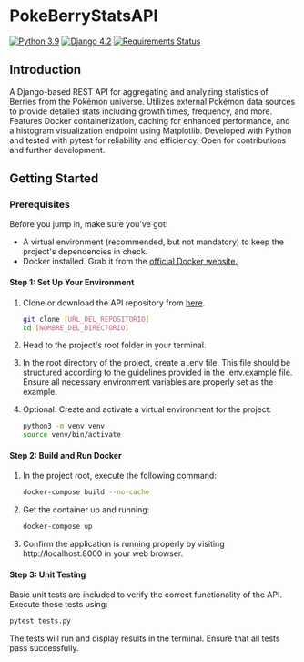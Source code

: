 # **PokeBerryStatsAPI**

[![Python 3.9](https://img.shields.io/badge/python-3.9-blue.svg)](https://www.python.org/downloads/release/python-3918/)
[![Django 4.2](https://img.shields.io/badge/Django-4.2-blue.svg)](https://www.djangoproject.com/download/4.2.7/tarball/)
[![Requirements Status](https://img.shields.io/badge/requirements-blue.svg)](https://github.com/valchuferr13/PokeBerryStatsAPI/blob/main/requirements.txt)

## Introduction

A Django-based REST API for aggregating and analyzing statistics of Berries from the Pokémon universe. Utilizes external Pokémon data sources to provide detailed stats including growth times, frequency, and more. Features Docker containerization, caching for enhanced performance, and a histogram visualization endpoint using Matplotlib. Developed with Python and tested with pytest for reliability and efficiency. Open for contributions and further development.

## Getting Started

### Prerequisites
Before you jump in, make sure you've got:
- A virtual environment (recommended, but not mandatory) to keep the project's dependencies in check.
- Docker installed. Grab it from the [official Docker website.](https://www.docker.com/products/docker-desktop)

#### Step 1: Set Up Your Environment
1. Clone or download the API repository from [here](https://github.com/valchuferr13/PokeBerryStatsAPI).

    ```bash
    git clone [URL_DEL_REPOSITORIO]
    cd [NOMBRE_DEL_DIRECTORIO]
    ```

2. Head to the project's root folder in your terminal.

3. In the root directory of the project, create a .env file. This file should be structured according to the guidelines provided in the .env.example file. Ensure all necessary environment variables are properly set as the example.

4. Optional: Create and activate a virtual environment for the project:
   ```bash
   python3 -m venv venv
   source venv/bin/activate
   ```

#### Step 2: Build and Run Docker
1. In the project root, execute the following command:
   ```bash
   docker-compose build --no-cache
   ```

2. Get the container up and running:
   ```bash
   docker-compose up
   ```
3. Confirm the application is running properly by visiting http://localhost:8000 in your web browser.


#### Step 3: Unit Testing
Basic unit tests are included to verify the correct functionality of the API. Execute these tests using:
```bash
pytest tests.py
```

The tests will run and display results in the terminal. Ensure that all tests pass successfully.

